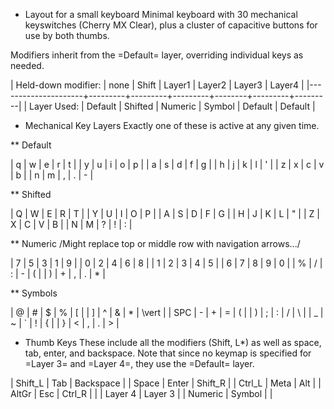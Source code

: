 * Layout for a small keyboardMinimal keyboard with 30 mechanical keyswitches (Cherry MX Clear), plus a cluster of capacitive buttons for use by both thumbs.Modifiers inherit from the =Default= layer, overriding individual keys as needed.| Held-down modifier: | none    | Shift   | Layer1  | Layer2 | Layer3  | Layer4  ||---------------------+---------+---------+---------+--------+---------+---------|| Layer Used:         | Default | Shifted | Numeric | Symbol | Default | Default |* Mechanical Key LayersExactly one of these is active at any given time.** Default | q | w | e | r | t |   | y | u | i | o | p || a | s | d | f | g |   | h | j | k | l | ' || z | x | c | v | b |   | n | m | , | . | - |** Shifted| Q | W | E | R | T |   | Y | U | I | O | P || A | S | D | F | G |   | H | J | K | L | " || Z | X | C | V | B |   | N | M | ? | ! | : |** Numeric/Might replace top or middle row with navigation arrows.../| 7 | 5 | 3 | 1 | 9 |   | 0 | 2 | 4 | 6 | 8 || 1 | 2 | 3 | 4 | 5 |   | 6 | 7 | 8 | 9 | 0 || % | / | : | - | ( |   | ) | + | , | . | * |** Symbols| @   | # | $ | % | [ |   | ] | ^ | & | * | \vert || SPC | - | + | = | ( |   | ) | ; | : | / | \     || _   | ~ | ` | ! | { |   | } | < | , | . | >     | * Thumb KeysThese include all the modifiers (Shift, L*) as well as space, tab, enter, and backspace.  Note that since no keymap is specified for =Layer 3= and =Layer 4=, they use the =Default= layer.| Shift_L | Tab     | Backspace |   | Space   | Enter   | Shift_R || Ctrl_L  | Meta    | Alt       |   | AltGr   | Esc     | Ctrl_R  ||         | Layer 4 | Layer 3   |   | Numeric | Symbol  |         |